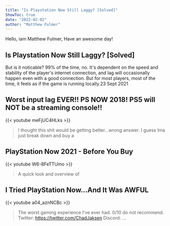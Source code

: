 ```yaml
---
title: "Is Playstation Now Still Laggy? [Solved]"
ShowToc: true 
date: "2022-02-02"
author: "Matthew Fulmer" 
---
```


Hello, iam Matthew Fulmer, Have an awesome day!
## Is Playstation Now Still Laggy? [Solved]
But is it noticable? 99% of the time, no. It's dependent on the speed and stability of the player's internet connection, and lag will occasionally happen even with a good connection. But for most players, most of the time, it feels as if the game is running locally.23 Sept 2021

## Worst input lag EVER!! PS NOW 2018! PS5 will NOT be a streaming console!!
{{< youtube meFjUC4HLks >}}
>I thought this shit would be getting better...wrong answer. I guess Ima just break down and buy a 

## PlayStation Now 2021 - Before You Buy
{{< youtube W6-8FeTTUmo >}}
>A quick look and overview of 

## I Tried PlayStation Now...And It Was AWFUL
{{< youtube a04_aznNCBc >}}
>The worst gaming experience I've ever had. 0/10 do not recommend. Twitter: https://twitter.com/ChadJaksen Discord: ...

